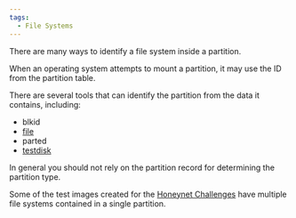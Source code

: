 ```yaml
---
tags:
  - File Systems
---
```

There are many ways to identify a file system inside a partition.

When an operating system attempts to mount a partition, it may use the
ID from the partition table.

There are several tools that can identify the partition from the data it
contains, including:

- blkid
- [file](file.md)
- parted
- [testdisk](testdisk.md)

In general you should not rely on the partition record for determining
the partition type.

Some of the test images created for the [Honeynet
Challenges](http://wiki.sleuthkit.org/index.php?title=Case_Studies) have
multiple file systems contained in a single partition.

